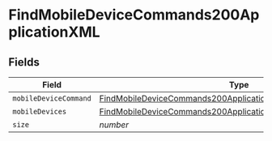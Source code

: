 # FindMobileDeviceCommands200ApplicationXML


## Fields

| Field                                                                                                                                                   | Type                                                                                                                                                    | Required                                                                                                                                                | Description                                                                                                                                             | Example                                                                                                                                                 |
| ------------------------------------------------------------------------------------------------------------------------------------------------------- | ------------------------------------------------------------------------------------------------------------------------------------------------------- | ------------------------------------------------------------------------------------------------------------------------------------------------------- | ------------------------------------------------------------------------------------------------------------------------------------------------------- | ------------------------------------------------------------------------------------------------------------------------------------------------------- |
| `mobileDeviceCommand`                                                                                                                                   | [FindMobileDeviceCommands200ApplicationXMLMobileDeviceCommand](../../models/operations/findmobiledevicecommands200applicationxmlmobiledevicecommand.md) | :heavy_minus_sign:                                                                                                                                      | N/A                                                                                                                                                     |                                                                                                                                                         |
| `mobileDevices`                                                                                                                                         | [FindMobileDeviceCommands200ApplicationXMLMobileDevices](../../models/operations/findmobiledevicecommands200applicationxmlmobiledevices.md)             | :heavy_minus_sign:                                                                                                                                      | N/A                                                                                                                                                     |                                                                                                                                                         |
| `size`                                                                                                                                                  | *number*                                                                                                                                                | :heavy_minus_sign:                                                                                                                                      | N/A                                                                                                                                                     | 1                                                                                                                                                       |